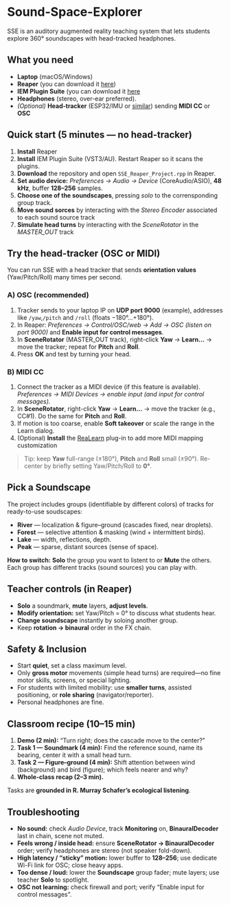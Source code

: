 # Sound-Space-Explorer
SSE is an auditory augmented reality teaching system that lets students explore 360° soundscapes with head-tracked headphones.

## What you need
* **Laptop** (macOS/Windows)
* **Reaper** (you can download it [here](https://www.reaper.fm/))
* **IEM Plugin Suite** (you can download it [here](https://plugins.iem.at/)
* **Headphones** (stereo, over-ear preferred).
* *(Optional)* **Head-tracker** (ESP32/IMU or [similar](https://x-io.co.uk/x-imu3/)) sending **MIDI CC** or **OSC**

## Quick start (5 minutes — no head-tracker)

1. **Install** Reaper
2. **Install** IEM Plugin Suite (VST3/AU). Restart Reaper so it scans the plugins.
3. **Download** the repository and open `SSE_Reaper_Project.rpp` in Reaper.
4. **Set audio device:** *Preferences → Audio → Device* (CoreAudio/ASIO), **48 kHz**, buffer **128–256** samples.
5. **Choose one of the soundscapes**, pressing *solo* to the corrensponding group track.
6. **Move sound sorces** by interacting with the *Stereo Encoder* associated to each sound source track
7. **Simulate head turns** by interacting with the *SceneRotator* in the *MASTER_OUT* track


## Try the head-tracker (OSC or MIDI)

You can run SSE with a head tracker that sends **orientation values** (Yaw/Pitch/Roll) many times per second.

### A) OSC (recommended)

1. Tracker sends to your laptop IP on **UDP port 9000** (example), addresses like `/yaw`,`/pitch` and `/roll` (floats −180°…+180°).
2. In Reaper: *Preferences → Control/OSC/web → Add → OSC (listen on port 9000)* and **Enable input for control messages**.
3. In **SceneRotator** (MASTER_OUT track), right-click **Yaw** → **Learn…** → move the tracker; repeat for **Pitch** and **Roll**.
4. Press **OK** and test by turning your head.

### B) MIDI CC

1. Connect the tracker as a MIDI device (if this feature is available). *Preferences → MIDI Devices → enable input (and input for control messages).*
2. In **SceneRotator**, right-click **Yaw** → **Learn…** → move the tracker (e.g., CC#1). Do the same for **Pitch** and **Roll**.
3. If motion is too coarse, enable **Soft takeover** or scale the range in the Learn dialog.
4. (Optional) **Install** the [ReaLearn](https://www.helgoboss.org/projects/realearn) plug-in to add more MIDI mapping customization

> Tip: keep **Yaw** full-range (±180°), **Pitch** and **Roll** small (±90°). Re-center by briefly setting Yaw/Pitch/Roll to **0°**.

## Pick a Soundscape

The project includes groups (identifiable by different colors) of tracks for ready-to-use soudscapes:

* **River** — localization & figure–ground (cascades fixed, near droplets).
* **Forest** — selective attention & masking (wind + intermittent birds).
* **Lake** — width, reflections, depth.
* **Peak** — sparse, distant sources (sense of space).

**How to switch:** **Solo** the group you want to listent to or **Mute** the others. Each group has different tracks (sound sources) you can play with.

## Teacher controls (in Reaper)

* **Solo** a soundmark, **mute** layers, **adjust levels**.
* **Modify orientation:** set Yaw/Pitch = 0° to discuss what students hear.
* **Change soundscape** instantly by soloing another group.
* Keep **rotation → binaural** order in the FX chain.

## Safety & Inclusion

* Start **quiet**, set a class maximum level.
* Only **gross motor** movements (simple head turns) are required—no fine motor skills, screens, or special lighting.
* For students with limited mobility: use **smaller turns**, assisted positioning, or **role sharing** (navigator/reporter).
* Personal headphones are fine.

## Classroom recipe (10–15 min)

1. **Demo (2 min):** “Turn right; does the cascade move to the center?”
2. **Task 1 — Soundmark (4 min):** Find the reference sound, name its bearing, center it with a small head turn.
3. **Task 2 — Figure–ground (4 min):** Shift attention between wind (background) and bird (figure); which feels nearer and why?
4. **Whole-class recap (2–3 min).**

Tasks are **grounded in R. Murray Schafer’s ecological listening**.

## Troubleshooting

* **No sound:** check *Audio Device*, track **Monitoring** on, **BinauralDecoder** last in chain, scene not muted.
* **Feels wrong / inside head:** ensure **SceneRotator → BinauralDecoder** order; verify headphones are stereo (not speaker fold-down).
* **High latency / “sticky” motion:** lower buffer to **128–256**; use dedicate Wi-Fi link for OSC; close heavy apps.
* **Too dense / loud:** lower the **Soundscape** group fader; mute layers; use teacher **Solo** to spotlight.
* **OSC not learning:** check firewall and port; verify “Enable input for control messages”.

